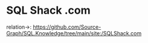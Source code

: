 # SQL Shack .com
relation->: https://github.com/Source-Graph/SQL.Knowledge/tree/main/site:/SQLShack.com
